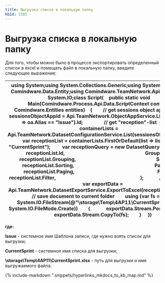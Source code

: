 ```yaml
---
title: Выгрузка списка в локальную папку
kbId: 1585
---
```


# Выгрузка списка в локальную папку

Для того, чтобы можно было в процессе экспортировать определенный список в excel и помещать файл в локальную папку, введите следующее выражение:

| using System;using System.Collections.Generic;using System.Linq;using Comindware.Data.Entity;using Comindware.TeamNetwork.Api.Data;using System.IO;class Script{    public static void Main(Comindware.Process.Api.Data.ScriptContext context, Comindware.Entities entities)    {        // get sessions object app        var sessionsObjectAppId = Api.TeamNetwork.ObjectAppService.List().First(oa => oa.Alias == "Issue").Id;                // get "reception"-list         var containerLists = Api.TeamNetwork.DatasetConfigurationService.List(sessionsObjectAppId);        var receptionList = containerLists.FirstOrDefault(list => list.Alias == "CurrentSprint");         var receptionQuery = new DatasetQuery{DatasetId = receptionList.Id,                                                             Grouping = receptionList.Grouping,                                                             Sorting = receptionList.Sorting,                                                             Paging = receptionList.Paging,                                                               Filter =  receptionList.Filter,                                                                };            // export list        var exportData = Api.TeamNetwork.DatasetExportService.ExportToExcel(receptionQuery);         // save document to current folder        using (var fs = new System.IO.FileStream(@"\\storage\Temp\4AP11\CurrentSprint.xlsx", System.IO.FileMode.Create))        {            exportData.Stream.Position = 0;            exportData.Stream.CopyTo(fs);        }     }} |
| --- |

**где:**

**Issue** - системное имя Шаблона записи, где нужно взять список для выгрузки;

**CurrentSprint** - системное имя списка для выгрузки;

**\\storage\Temp\4AP11\CurrentSprint.xlsx** - путь для выгрузки и имя выгружаемого файла.

{% include-markdown ".snippets/hyperlinks_mkdocs_to_kb_map.md" %}

